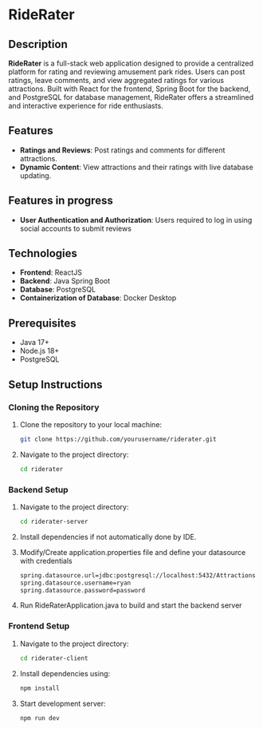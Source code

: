 # RideRater

## Description

**RideRater** is a full-stack web application designed to provide a centralized platform for rating and reviewing amusement park rides. Users can post ratings, leave comments, and view aggregated ratings for various attractions. Built with React for the frontend, Spring Boot for the backend, and PostgreSQL for database management, RideRater offers a streamlined and interactive experience for ride enthusiasts.

## Features

- **Ratings and Reviews**: Post ratings and comments for different attractions.
- **Dynamic Content**: View attractions and their ratings with live database updating.

## Features in progress

- **User Authentication and Authorization**: Users required to log in using social accounts to submit reviews

## Technologies

- **Frontend**: ReactJS
- **Backend**: Java Spring Boot
- **Database**: PostgreSQL
- **Containerization of Database**: Docker Desktop

## Prerequisites

- Java 17+
- Node.js 18+
- PostgreSQL

## Setup Instructions

### Cloning the Repository

1. Clone the repository to your local machine:
   ```bash
   git clone https://github.com/yourusername/riderater.git

2. Navigate to the project directory:
   ```bash
   cd riderater

### Backend Setup
1. Navigate to the project directory:
   ```bash
   cd riderater-server

2. Install dependencies if not automatically done by IDE.

3. Modify/Create application.properties file and define your datasource with credentials
   ```bash
   spring.datasource.url=jdbc:postgresql://localhost:5432/Attractions
   spring.datasource.username=ryan
   spring.datasource.password=password

4. Run RideRaterApplication.java to build and start the backend server

### Frontend Setup
1. Navigate to the project directory:
   ```bash
   cd riderater-client

2. Install dependencies using:
   ```bash
   npm install

3. Start development server:
   ```bash
   npm run dev


